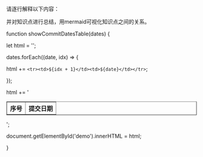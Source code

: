 请逐行解释以下内容：

并对知识点进行总结，用mermaid可视化知识点之间的关系。

<content>

function showCommitDatesTable(dates) {

let html = '<table border="1" cellpadding="5"><tr><th>序号</th><th>提交日期</th></tr>';

dates.forEach((date, idx) => {

html += `<tr><td>${idx + 1}</td><td>${date}</td></tr>`;

});

html += '</table>';

document.getElementById('demo').innerHTML = html;

}

</content>
